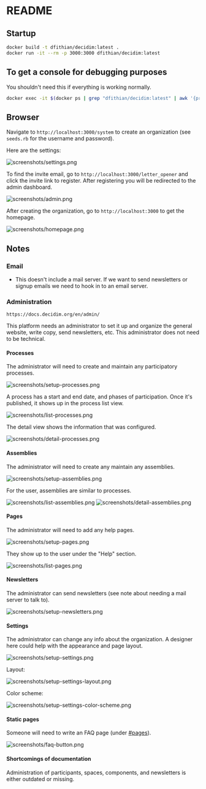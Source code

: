 # README

## Startup

```bash
docker build -t dfithian/decidim:latest .
docker run -it --rm -p 3000:3000 dfithian/decidim:latest
```

## To get a console for debugging purposes

You shouldn't need this if everything is working normally.

```bash
docker exec -it $(docker ps | grep "dfithian/decidim:latest" | awk '{print $1}') /bin/bash
```

## Browser

Navigate to `http://localhost:3000/system` to create an organization (see `seeds.rb` for the username and password).

Here are the settings:

![screenshots/settings.png](screenshots/settings.png)

To find the invite email, go to `http://localhost:3000/letter_opener` and click the invite link to register.
After registering you will be redirected to the admin dashboard.

![screenshots/admin.png](screenshots/admin.png)

After creating the organization, go to `http://localhost:3000` to get the homepage.

![screenshots/homepage.png](screenshots/homepage.png)

## Notes

### Email

* This doesn't include a mail server. If we want to send newsletters or signup emails we need to hook in to an email server.

### Administration

`https://docs.decidim.org/en/admin/`

This platform needs an administrator to set it up and organize the general website, write copy, send newsletters, etc.
This administrator does not need to be technical.

#### Processes

The administrator will need to create and maintain any participatory processes.

![screenshots/setup-processes.png](screenshots/setup-processes.png)

A process has a start and end date, and phases of participation. Once it's published, it shows up in the process list view.

![screenshots/list-processes.png](screenshots/list-processes.png)

The detail view shows the information that was configured.

![screenshots/detail-processes.png](screenshots/detail-processes.png)

#### Assemblies

The administrator will need to create any maintain any assemblies.

![screenshots/setup-assemblies.png](screenshots/setup-assemblies.png)

For the user, assemblies are similar to processes.

![screenshots/list-assemblies.png](screenshots/list-assemblies.png)
![screenshots/detail-assemblies.png](screenshots/detail-assemblies.png)

#### Pages

The administrator will need to add any help pages.

![screenshots/setup-pages.png](screenshots/setup-pages.png)

They show up to the user under the "Help" section.

![screenshots/list-pages.png](screenshots/list-pages.png)

#### Newsletters

The administrator can send newsletters (see note about needing a mail server to talk to).

![screenshots/setup-newsletters.png](screenshots/setup-newsletters.png)

#### Settings

The administrator can change any info about the organization.
A designer here could help with the appearance and page layout.

![screenshots/setup-settings.png](screenshots/setup-settings.png)

Layout:

![screenshots/setup-settings-layout.png](screenshots/setup-settings-layout.png)

Color scheme:

![screenshots/setup-settings-color-scheme.png](screenshots/setup-settings-color-scheme.png)

#### Static pages

Someone will need to write an FAQ page (under [#pages](#pages)).

![screenshots/faq-button.png](screenshots/faq-button.png)

#### Shortcomings of documentation

Administration of participants, spaces, components, and newsletters is either outdated or missing.
